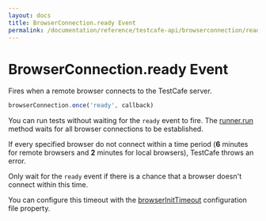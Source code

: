 ```yaml
---
layout: docs
title: BrowserConnection.ready Event
permalink: /documentation/reference/testcafe-api/browserconnection/ready.html
---
```

# BrowserConnection.ready Event

Fires when a remote browser connects to the TestCafe server.

```js
browserConnection.once('ready', callback)
```

You can run tests without waiting for the `ready` event to fire. The [runner.run](../runner/run.md) method waits for all browser connections to be established.

If every specified browser do not connect within a time period (**6** minutes for remote browsers and **2** minutes for local browsers), TestCafe throws an error.

Only wait for the `ready` event if there is a chance that a browser doesn't connect within this time.

You can configure this timeout with the [browserInitTimeout](../../configuration-file.md#browserinittimeout) configuration file property.
